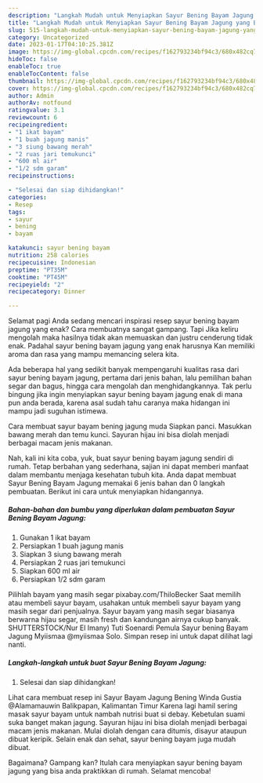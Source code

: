 ```yaml
---
description: "Langkah Mudah untuk Menyiapkan Sayur Bening Bayam Jagung yang Enak Banget"
title: "Langkah Mudah untuk Menyiapkan Sayur Bening Bayam Jagung yang Enak Banget"
slug: 515-langkah-mudah-untuk-menyiapkan-sayur-bening-bayam-jagung-yang-enak-banget
category: Uncategorized
date: 2023-01-17T04:10:25.381Z
image: https://img-global.cpcdn.com/recipes/f162793234bf94c3/680x482cq70/sayur-bening-bayam-jagung-foto-resep-utama.jpg
hideToc: false
enableToc: true
enableTocContent: false
thumbnail: https://img-global.cpcdn.com/recipes/f162793234bf94c3/680x482cq70/sayur-bening-bayam-jagung-foto-resep-utama.jpg
cover: https://img-global.cpcdn.com/recipes/f162793234bf94c3/680x482cq70/sayur-bening-bayam-jagung-foto-resep-utama.jpg
author: Admin
authorAv: notfound
ratingvalue: 3.1
reviewcount: 6
recipeingredient:
- "1 ikat bayam"
- "1 buah jagung manis"
- "3 siung bawang merah"
- "2 ruas jari temukunci"
- "600 ml air"
- "1/2 sdm garam"
recipeinstructions:

- "Selesai dan siap dihidangkan!"
categories:
- Resep
tags:
- sayur
- bening
- bayam

katakunci: sayur bening bayam 
nutrition: 258 calories
recipecuisine: Indonesian
preptime: "PT35M"
cooktime: "PT45M"
recipeyield: "2"
recipecategory: Dinner

---
```



Selamat pagi Anda sedang mencari inspirasi resep sayur bening bayam jagung yang enak? Cara membuatnya sangat gampang. Tapi Jika keliru mengolah maka hasilnya tidak akan memuaskan dan justru cenderung tidak enak. Padahal sayur bening bayam jagung yang enak harusnya Kan memiliki aroma dan rasa yang mampu memancing selera kita.


Ada beberapa hal yang sedikit banyak mempengaruhi kualitas rasa dari sayur bening bayam jagung, pertama dari jenis bahan, lalu pemilihan bahan segar dan bagus, hingga cara mengolah dan menghidangkannya. Tak perlu bingung jika ingin menyiapkan sayur bening bayam jagung enak di mana pun anda berada, karena asal sudah tahu caranya maka hidangan ini mampu jadi suguhan istimewa.

Cara membuat sayur bayam bening jagung muda Siapkan panci. Masukkan bawang merah dan temu kunci. Sayuran hijau ini bisa diolah menjadi berbagai macam jenis makanan.


Nah, kali ini kita coba, yuk, buat sayur bening bayam jagung sendiri di rumah. Tetap berbahan yang sederhana, sajian ini dapat memberi manfaat dalam membantu menjaga kesehatan tubuh kita. Anda dapat membuat Sayur Bening Bayam Jagung memakai 6 jenis bahan dan 0 langkah pembuatan. Berikut ini cara untuk menyiapkan hidangannya.

<!--inarticleads1-->

##### Bahan-bahan dan bumbu yang diperlukan dalam pembuatan Sayur Bening Bayam Jagung:

1. Gunakan 1 ikat bayam
1. Persiapkan 1 buah jagung manis
1. Siapkan 3 siung bawang merah
1. Persiapkan 2 ruas jari temukunci
1. Siapkan 600 ml air
1. Persiapkan 1/2 sdm garam


Pilihlah bayam yang masih segar pixabay.com/ThiloBecker Saat memilih atau membeli sayur bayam, usahakan untuk membeli sayur bayam yang masih segar dari penjualnya. Sayur bayam yang masih segar biasanya berwarna hijau segar, masih fresh dan kandungan airnya cukup banyak. SHUTTERSTOCK/Nur El Imany) Tuti Soenardi Pemula Sayur bening Bayam Jagung Myiismaa @myiismaa Solo. Simpan resep ini untuk dapat dilihat lagi nanti. 

<!--inarticleads2-->

##### Langkah-langkah untuk buat Sayur Bening Bayam Jagung:


1. Selesai dan siap dihidangkan!

Lihat cara membuat resep ini Sayur Bayam Jagung Bening Winda Gustia @Alamamauwin Balikpapan, Kalimantan Timur Karena lagi hamil sering masak sayur bayam untuk nambah nutrisi buat si debay. Kebetulan suami suka banget makan jagung. Sayuran hijau ini bisa diolah menjadi berbagai macam jenis makanan. Mulai diolah dengan cara ditumis, disayur ataupun dibuat keripik. Selain enak dan sehat, sayur bening bayam juga mudah dibuat. 

Bagaimana? Gampang kan? Itulah cara menyiapkan sayur bening bayam jagung yang bisa anda praktikkan di rumah. Selamat mencoba!
